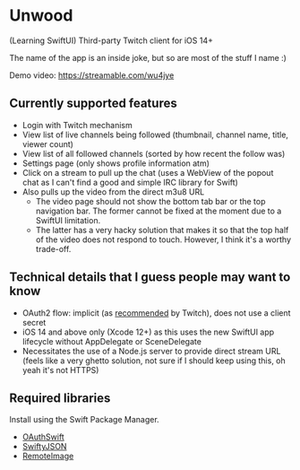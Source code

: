 # Unwood
(Learning SwiftUI) Third-party Twitch client for iOS 14+

The name of the app is an inside joke, but so are most of the stuff I name :)

Demo video: https://streamable.com/wu4jye

## Currently supported features
- Login with Twitch mechanism
- View list of live channels being followed (thumbnail, channel name, title, viewer count)
- View list of all followed channels (sorted by how recent the follow was)
- Settings page (only shows profile information atm)
- Click on a stream to pull up the chat (uses a WebView of the popout chat as I can't find a good and simple IRC library for Swift)
- Also pulls up the video from the direct m3u8 URL
  - The video page should not show the bottom tab bar or the top navigation bar. The former cannot be fixed at the moment due to a SwiftUI limitation.
  - The latter has a very hacky solution that makes it so that the top half of the video does not respond to touch. However, I think it's a worthy trade-off.

## Technical details that I guess people may want to know ##
- OAuth2 flow: implicit (as [recommended](https://dev.twitch.tv/docs/authentication#getting-tokens) by Twitch), does not use a client secret
- iOS 14 and above only (Xcode 12+) as this uses the new SwiftUI app lifecycle without AppDelegate or SceneDelegate
- Necessitates the use of a Node.js server to provide direct stream URL (feels like a very ghetto solution, not sure if I should keep using this, oh yeah it's not HTTPS)

## Required libraries ##
Install using the Swift Package Manager.
- [OAuthSwift](https://github.com/OAuthSwift/OAuthSwift)
- [SwiftyJSON](https://github.com/SwiftyJSON/SwiftyJSON)
- [RemoteImage](https://github.com/crelies/RemoteImage)

